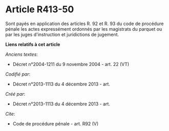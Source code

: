 # Article R413-50

Sont payés en application des articles R. 92 et R. 93 du code de procédure pénale les actes expressément ordonnés par les
magistrats du parquet ou par les juges d'instruction et juridictions de jugement.

**Liens relatifs à cet article**

_Anciens textes_:

  - Décret n°2004-1211 du 9 novembre 2004 - art. 22 (VT)

_Codifié par_:

  - Décret n°2013-1113 du 4 décembre 2013 - art.

_Créé par_:

  - Décret n°2013-1113 du 4 décembre 2013 - art.

_Cite_:

  - Code de procédure pénale - art. R92 (V)
